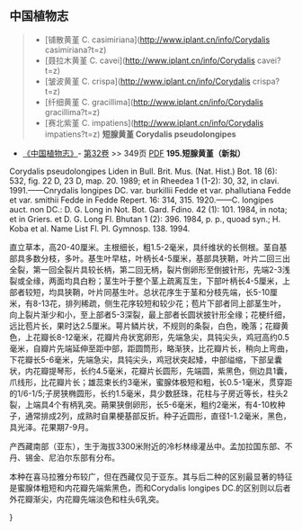 

## 中国植物志

> * [铺散黄堇  C.  casimiriana](http://www.iplant.cn/info/Corydalis casimiriana?t=z)
> * [聂拉木黄堇  C.  cavei](http://www.iplant.cn/info/Corydalis cavei?t=z)
> * [皱波黄堇  C.  crispa](http://www.iplant.cn/info/Corydalis crispa?t=z)
> * [纤细黄堇  C.  gracillima](http://www.iplant.cn/info/Corydalis gracillima?t=z)
> * [赛北紫堇  C.  impatiens](http://www.iplant.cn/info/Corydalis impatiens?t=z)
**短腺黄堇 Corydalis pseudolongipes**

* [《中国植物志》](http://www.iplant.cn/frps)- [第32卷](http://www.iplant.cn/frps/vol/32) >> 349页 [PDF](http://www.iplant.cn/frps/pdf/32/349a.pdf)
**195.短腺黄堇（新拟）**

Corydalis pseudolongipes Liden in Bull. Brit. Mus. (Nat. Hist.) Bot. 18 (6): 532, fig. 22 D, 23 D, map. 20. 1989; et in Rheedea 1 (1-2): 30, 32, in clavi. 1991.——Cnrydalis longipes DC. var. burkillii Fedde et var. phallutiana Fedde et var. smithii Fedde in Fedde Repert. 16: 314, 315. 1920.——C. longipes auct. non DC.: D. G. Long in Not. Bot. Gard. Fdino. 42 (1): 101. 1984, in nota; et in Griers. et D. G. Long Fl. Bhutan 1 (2): 396. 1984, p. p., quoad syn.; H. Koba et al. Name List Fl. Pl. Gymnosp. 138. 1994.

直立草本，高20-40厘米。主根细长，粗1.5-2毫米，具纤维状的长侧根。茎自基部具多数分枝，多叶。基生叶早枯，叶柄长4-5厘米，基部具狭鞘，叶片二回三出全裂，第一回全裂片具较长柄，第二回无柄，裂片倒卵形至倒披针形，先端2-3浅裂或全缘，两面均具白粉；茎生叶于整个茎上疏离互生，下部叶柄长4-5厘米，上部者较短，均具狭鞘，叶片同基生叶。总状花序生于茎和分枝先端，长5-10厘米，有8-13花，排列稀疏，侧生花序较短和较少花；苞片下部者同上部茎生叶，向上裂片渐少和小，至上部者5-3深裂，最上部者长圆状披针形全缘；花梗纤细，远比苞片长，果时达2.5厘米。萼片鳞片状，不规则的条裂，白色，晚落；花瓣黄色，上花瓣长8-12毫米，花瓣片舟状宽卵形，先端急尖，具钝尖头，鸡冠高约0.5毫米，自瓣片先端延伸至距中部，距圆筒形，略渐狭，比花瓣片长，稍向上弯曲，下花瓣长5-6毫米，先端急尖，具钝尖头，鸡冠状突起矮，中部缢缩，下部呈囊状，内花瓣提琴形，长约4.5毫米，花瓣片长圆形，先端圆，紫黑色，侧边具1囊，爪线形，比花瓣片长；雄蕊束长约3毫米，蜜腺体极短和粗，长0.5-1毫米，贯穿距的1/6-1/5;子房狭椭圆形，长约1.5毫米，具少数胚珠，花柱与子房近等长，柱头2裂，上端具4个有柄乳突。蒴果狭倒卵形，长5-6毫米，粗约2毫米，有4-10枚种子，通常排成2列，成熟时自果梗基部反折。种子近圆形，直径1-1.2毫米，黑色，具光泽。花果期7-9月。

产西藏南部（亚东），生于海拔3300米附近的冷杉林缘灌丛中。孟加拉国东部、不丹、锡金、尼泊尔东部有分布。

本种在喜马拉雅分布较广，但在西藏仅见于亚东。其与后二种的区别最显著的特征是蜜腺体粗短和内花瓣先端紫黑色，而和Corydalis longipes DC.的区别则以后者外花瓣渐尖，内花瓣先端淡色和柱头6乳突。

}